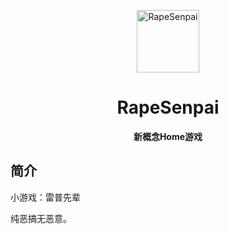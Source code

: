 <p align="center">
  <a><img src="https://github.com/benjamin-fairy/Senpai/blob/main/static/image/ClickBefore.png?raw=true" width="100" height="100" alt="RapeSenpai"></a>
</p>
<div align="center">

# RapeSenpai
**新概念Home游戏**
</div>

## 简介
小游戏：雷普先辈

纯恶搞无恶意。
